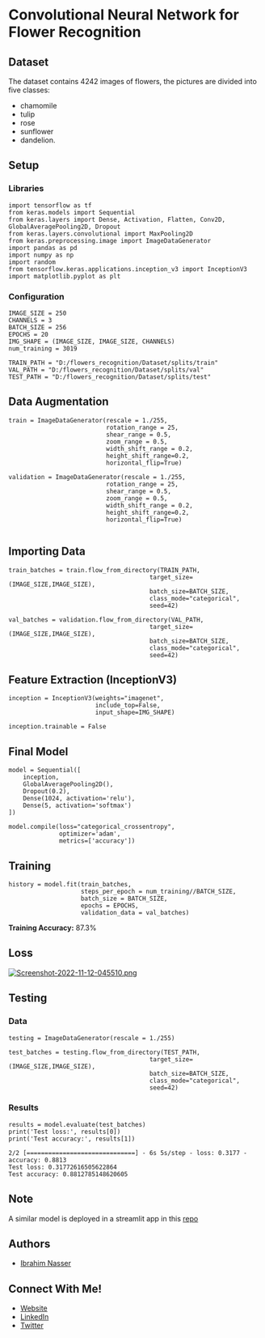 
# Convolutional Neural Network for Flower Recognition

## Dataset
The dataset contains 4242 images of flowers, 
the pictures are divided into five classes:
- chamomile
- tulip
- rose
- sunflower
- dandelion.

## Setup

### Libraries
```
import tensorflow as tf
from keras.models import Sequential
from keras.layers import Dense, Activation, Flatten, Conv2D, GlobalAveragePooling2D, Dropout
from keras.layers.convolutional import MaxPooling2D
from keras.preprocessing.image import ImageDataGenerator
import pandas as pd
import numpy as np
import random
from tensorflow.keras.applications.inception_v3 import InceptionV3
import matplotlib.pyplot as plt
```

### Configuration
```
IMAGE_SIZE = 250
CHANNELS = 3
BATCH_SIZE = 256
EPOCHS = 20
IMG_SHAPE = (IMAGE_SIZE, IMAGE_SIZE, CHANNELS)
num_training = 3019

TRAIN_PATH = "D:/flowers_recognition/Dataset/splits/train"
VAL_PATH = "D:/flowers_recognition/Dataset/splits/val"
TEST_PATH = "D:/flowers_recognition/Dataset/splits/test"

```

## Data Augmentation
```
train = ImageDataGenerator(rescale = 1./255,
                           rotation_range = 25,
                           shear_range = 0.5,
                           zoom_range = 0.5,
                           width_shift_range = 0.2,
                           height_shift_range=0.2,
                           horizontal_flip=True)

validation = ImageDataGenerator(rescale = 1./255,
                           rotation_range = 25,
                           shear_range = 0.5,
                           zoom_range = 0.5,
                           width_shift_range = 0.2,
                           height_shift_range=0.2,
                           horizontal_flip=True)
                          
```


## Importing Data
```
train_batches = train.flow_from_directory(TRAIN_PATH, 
                                       target_size=(IMAGE_SIZE,IMAGE_SIZE), 
                                       batch_size=BATCH_SIZE, 
                                       class_mode="categorical",
                                       seed=42)

val_batches = validation.flow_from_directory(VAL_PATH, 
                                       target_size=(IMAGE_SIZE,IMAGE_SIZE), 
                                       batch_size=BATCH_SIZE, 
                                       class_mode="categorical",
                                       seed=42)
```

## Feature Extraction (InceptionV3)
```
inception = InceptionV3(weights="imagenet",
                        include_top=False,
                        input_shape=IMG_SHAPE)

inception.trainable = False
```

## Final Model
```
model = Sequential([
    inception,
    GlobalAveragePooling2D(),
    Dropout(0.2),
    Dense(1024, activation='relu'),
    Dense(5, activation='softmax')
])

model.compile(loss="categorical_crossentropy",
              optimizer='adam',
              metrics=['accuracy'])
```

## Training
```
history = model.fit(train_batches,
                    steps_per_epoch = num_training//BATCH_SIZE,
                    batch_size = BATCH_SIZE,
                    epochs = EPOCHS,
                    validation_data = val_batches)
```
**Training Accuracy:** 87.3%

## Loss
[![Screenshot-2022-11-12-045510.png](https://i.postimg.cc/QdqzWKCF/Screenshot-2022-11-12-045510.png)](https://postimg.cc/bZsg7JQP)

## Testing
### Data
```
testing = ImageDataGenerator(rescale = 1./255)

test_batches = testing.flow_from_directory(TEST_PATH, 
                                       target_size=(IMAGE_SIZE,IMAGE_SIZE), 
                                       batch_size=BATCH_SIZE, 
                                       class_mode="categorical",
                                       seed=42)
```
### Results
```
results = model.evaluate(test_batches)
print('Test loss:', results[0])
print('Test accuracy:', results[1])
```

```
2/2 [==============================] - 6s 5s/step - loss: 0.3177 - accuracy: 0.8813
Test loss: 0.31772616505622864
Test accuracy: 0.8812785148620605
```
## Note
A similar model is deployed in a streamlit app in this [repo](https://github.com/96ibman/streamlit-flower-recognition)

## Authors
- [Ibrahim Nasser](https://github.com/96ibman)


## Connect With Me!
- [Website](https://96ibman.github.io/ibrahim-nasser/)
- [LinkedIn](https://www.linkedin.com/in/ibrahimnasser96/)
- [Twitter](https://twitter.com/mleng_ibrahim)
